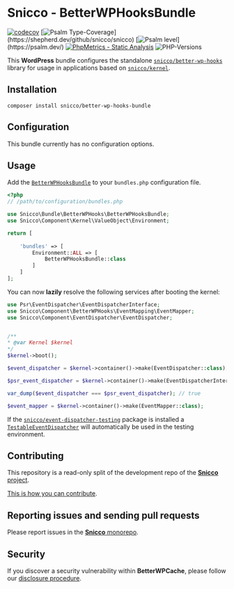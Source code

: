 # Snicco - BetterWPHooksBundle

[![codecov](https://img.shields.io/badge/Coverage-100%25-success
)](https://codecov.io/gh/snicco/snicco)
[![Psalm Type-Coverage](https://shepherd.dev/github/snicco/snicco/coverage.svg?)](https://shepherd.dev/github/snicco/snicco)
[![Psalm level](https://shepherd.dev/github/snicco/snicco/level.svg?)](https://psalm.dev/)
[![PhpMetrics - Static Analysis](https://img.shields.io/badge/PhpMetrics-Static_Analysis-2ea44f)](https://snicco.github.io/snicco/phpmetrics/BetterWPHooksBundle/index.html)
![PHP-Versions](https://img.shields.io/badge/PHP-%5E7.4%7C%5E8.0%7C%5E8.1-blue)

This **WordPress** bundle configures the standalone [`snicco/better-wp-hooks`](https://github.com/snicco/better-wp-hooks) library for usage in applications based on [`snicco/kernel`](https://github.com/snicco/kernel).

## Installation

```shell
composer install snicco/better-wp-hooks-bundle
```

## Configuration

This bundle currently has no configuration options.

## Usage

Add the [`BetterWPHooksBundle`](src/BetterWPHooksBundle.php) to your `bundles.php` configuration file.

```php
<?php
// /path/to/configuration/bundles.php

use Snicco\Bundle\BetterWPHooks\BetterWPHooksBundle;
use Snicco\Component\Kernel\ValueObject\Environment;

return [
    
    'bundles' => [
        Environment::ALL => [
            BetterWPHooksBundle::class
        ]   
    ]   
];

```

You can now **lazily** resolve the following services after booting the kernel:

```php
use Psr\EventDispatcher\EventDispatcherInterface;
use Snicco\Component\BetterWPHooks\EventMapping\EventMapper;
use Snicco\Component\EventDispatcher\EventDispatcher;


/**
* @var Kernel $kernel
*/
$kernel->boot();

$event_dispatcher = $kernel->container()->make(EventDispatcher::class);

$psr_event_dispatcher = $kernel->container()->make(EventDispatcherInterface::class);

var_dump($event_dispatcher === $psr_event_dispatcher); // true

$event_mapper = $kernel->container()->make(EventMapper::class);
```

If the [`snicco/event-dispatcher-testing`](https://github.com/snicco/event-dispatcher-testing) package is installed 
a [`TestableEventDispatcher`](https://github.com/snicco/event-dispatcher-testing) will automatically be used in the testing environment.

## Contributing

This repository is a read-only split of the development repo of the [**Snicco** project](https://github.com/snicco/snicco).

[This is how you can contribute](https://github.com/snicco/snicco/blob/master/CONTRIBUTING.md).

## Reporting issues and sending pull requests

Please report issues in the
[**Snicco** monorepo](https://github.com/snicco/snicco/blob/master/CONTRIBUTING.md##using-the-issue-tracker).

## Security

If you discover a security vulnerability within **BetterWPCache**, please follow
our [disclosure procedure](https://github.com/snicco/snicco/blob/master/SECURITY.md).
